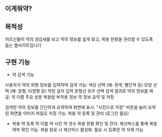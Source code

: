 ## 이게뭐약?

## 목적성
어르신들이 약의 생김새를 보고 약의 정보를 쉽게 찾고, 복용 현황을 관리할 수 있도록 돕는 웹사이트입니다

## 구현 기능
- 약 검색 기능

사용자가 약의 외형 정보를 입력하여 검색 가능:
색상 선택 (예: 흰색, 빨간색 등)
모양 선택 (예: 원형, 타원형 등)
적힌 글자 입력
분할선 유무 선택
검색 결과로 약의 정보를 제공:
약 이름
주요 성분
복용법
부작용 정보
약 정보 요약 및 저장

검색한 약의 정보를 간단하게 요약하여 화면에 표시.
"사진으로 저장" 버튼을 눌러 요약된 화면을 이미지 파일로 저장 가능.
복용 약 등록 및 관리 (로그인 필요)

- 복용 약 등록
약 이름
약 사진
약 갯수
복용 현황 확인 및 관리:
체크박스를 통해 복용 여부 확인 가능.
복용 완료 시 체크박스 활성화.
필요 시 등록한 약 삭제 가능.
